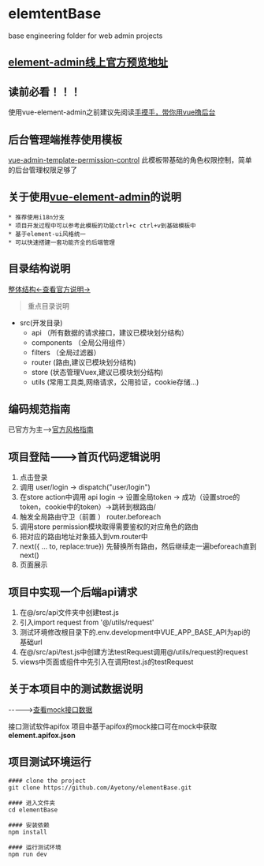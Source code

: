 # elemtentBase
 base engineering folder for web admin projects


## [element-admin线上官方预览地址](https://panjiachen.github.io/vue-element-admin/#/dashboard)

## 读前必看！！！

使⽤vue-element-admin之前建议先阅读[⼿摸⼿，带你⽤vue撸后台](https://juejin.cn/post/6844903476661583880)

## 后台管理端推荐使用模板
[vue-admin-template-permission-control](https://github.com/PanJiaChen/vue-admin-template/tree/permission-control)
此模板带基础的角色权限控制，简单的后台管理权限足够了

## 关于使用[vue-element-admin](https://github.com/PanJiaChen/vue-element-admin/tree/i18n)的说明

    * 推荐使用i18n分支
    * 项目开发过程中可以参考此模板的功能ctrl+c ctrl+v到基础模板中
    * 基于element-ui风格统一
    * 可以快速搭建一套功能齐全的后端管理

## 目录结构说明
[整体结构<-查看官方说明->](https://panjiachen.github.io/vue-element-admin-site/zh/guide/#%E7%9B%AE%E5%BD%95%E7%BB%93%E6%9E%84)
> 重点目录说明
* src(开发目录)
    * api   （所有数据的请求接⼝，建议已模块划分结构）
    * components （全局公⽤组件）
    * filters （全局过滤器）
    * router (路由,建议已模块划分结构)
    * store (状态管理Vuex,建议已模块划分结构)
    * utils (常⽤⼯具类,网络请求，公用验证，cookie存储...)

## 编码规范指南
已官方为主-->[官方风格指南](https://panjiachen.github.io/vue-element-admin-site/zh/guide/advanced/style-guide.html#%E9%A3%8E%E6%A0%BC%E6%8C%87%E5%8D%97)

## 项目登陆--->首页代码逻辑说明
1. 点击登录
2. 调⽤ user/login -> dispatch("user/login")
3. 在store action中调⽤ api login -> 设置全局token -> 成功（设置stroe的token，cookie中的token）->跳转到根路由/
4. 触发全局路由守卫（前置 ） router.beforeach
5. 调⽤store permission模块取得需要鉴权的对应⻆⾊的路由
6. 把对应的路由地址对象插⼊到vm.router中
7. next({ ... to, replace:true}) 先替换所有路由，然后继续⾛⼀遍beforeach直到next()
8. ⻚⾯展示

## 项目中实现一个后端api请求
1. 在@/src/api文件夹中创建test.js
2. 引入import request from '@/utils/request'
3. 测试环境修改根目录下的.env.development中VUE_APP_BASE_API为api的基础url
4. 在@/src/api/test.js中创建方法testRequest调用@/utils/request的request
5. views中页面或组件中先引入在调用test.js的testRequest

## 关于本项目中的测试数据说明
----->[查看mock接口数据](https://www.apifox.cn/apidoc/shared-ed8f3e0c-d463-4834-8c24-b53d1b593f75/api-18951077)

接口测试软件apifox
项目中基于apifox的mock接口可在mock中获取**element.apifox.json**

## 项目测试环境运行
```
#### clone the project
git clone https://github.com/Ayetony/elementBase.git

#### 进入文件夹
cd elementBase

#### 安装依赖
npm install

#### 运行测试环境
npm run dev
```






